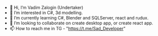 - 👋 Hi, I’m Vadim Zalogin (Undertaker)
- 👀 I’m interested in C#, 3d modelling.
- 🌱 I’m currently learning C#, Blender and SQLServer, react and rudux.
- 💞️ I’m looking to collaborate on create desktop app, or create react app.
- 📫 How to reach me in TG - "https://t.me/Sad_Developer"

